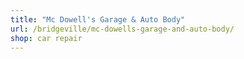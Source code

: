 ```yaml
---
title: "Mc Dowell's Garage & Auto Body"
url: /bridgeville/mc-dowells-garage-and-auto-body/
shop: car repair
---
```


